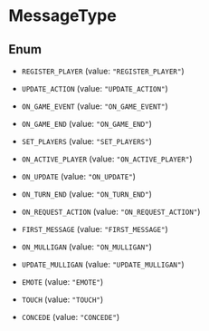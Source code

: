 
# MessageType

## Enum


* `REGISTER_PLAYER` (value: `"REGISTER_PLAYER"`)

* `UPDATE_ACTION` (value: `"UPDATE_ACTION"`)

* `ON_GAME_EVENT` (value: `"ON_GAME_EVENT"`)

* `ON_GAME_END` (value: `"ON_GAME_END"`)

* `SET_PLAYERS` (value: `"SET_PLAYERS"`)

* `ON_ACTIVE_PLAYER` (value: `"ON_ACTIVE_PLAYER"`)

* `ON_UPDATE` (value: `"ON_UPDATE"`)

* `ON_TURN_END` (value: `"ON_TURN_END"`)

* `ON_REQUEST_ACTION` (value: `"ON_REQUEST_ACTION"`)

* `FIRST_MESSAGE` (value: `"FIRST_MESSAGE"`)

* `ON_MULLIGAN` (value: `"ON_MULLIGAN"`)

* `UPDATE_MULLIGAN` (value: `"UPDATE_MULLIGAN"`)

* `EMOTE` (value: `"EMOTE"`)

* `TOUCH` (value: `"TOUCH"`)

* `CONCEDE` (value: `"CONCEDE"`)




